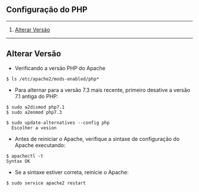 ## Configuração do PHP
*******
 1. [Alterar Versão](#change-vession)
 

*******
<div id='change-vession'/>

## Alterar Versão<br>
* Verificando a versão PHP do Apache
````
$ ls /etc/apache2/mods-enabled/php*
````
* Para alternar para a versão 7.3 mais recente, primeiro desative a versão 7.1 antiga do PHP:
```
$ sudo a2dismod php7.1
$ sudo a2enmod php7.3

$ sudo update-alternatives --config php
  Escolher a vesion
```
* Antes de reiniciar o Apache, verifique a sintaxe de configuração do Apache executando:
````
$ apachectl -t
Syntax OK
````
* Se a sintaxe estiver correta, reinicie o Apache:
````
$ sudo service apache2 restart
````